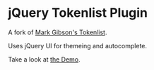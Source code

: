 jQuery Tokenlist Plugin
=====================

A fork of [Mark Gibson's Tokenlist](http://github.com/jollytoad/jquery.ui-tokenlist).

Uses jQuery UI for themeing and autocomplete.

Take a look at [the Demo](http://jquery.bassistance.de/tokenlist/demo/).